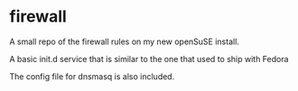 firewall
========

A small repo of the firewall rules on my new openSuSE install.

A basic init.d service that is similar to the one that used to ship with Fedora

The config file for dnsmasq is also included.
